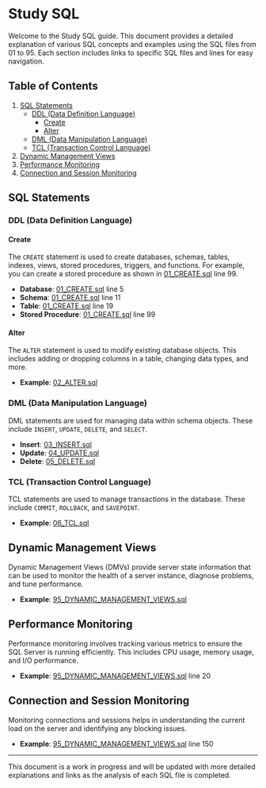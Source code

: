 # Study SQL

Welcome to the Study SQL guide. This document provides a detailed explanation of various SQL concepts and examples using the SQL files from 01 to 95. Each section includes links to specific SQL files and lines for easy navigation.

## Table of Contents

1. [SQL Statements](#sql-statements)
   - [DDL (Data Definition Language)](#ddl-data-definition-language)
     - [Create](#create)
     - [Alter](#alter)
   - [DML (Data Manipulation Language)](#dml-data-manipulation-language)
   - [TCL (Transaction Control Language)](#tcl-transaction-control-language)
2. [Dynamic Management Views](#dynamic-management-views)
3. [Performance Monitoring](#performance-monitoring)
4. [Connection and Session Monitoring](#connection-and-session-monitoring)

## SQL Statements

### DDL (Data Definition Language)

#### Create

The `CREATE` statement is used to create databases, schemas, tables, indexes, views, stored procedures, triggers, and functions. For example, you can create a stored procedure as shown in [01_CREATE.sql](file:///c:/AI%20Use%20and%20Deveopment/Study%20SQL/01_CREATE.sql) line 99.

- **Database**: [01_CREATE.sql](file:///c:/AI%20Use%20and%20Deveopment/Study%20SQL/01_CREATE.sql) line 5
- **Schema**: [01_CREATE.sql](file:///c:/AI%20Use%20and%20Deveopment/Study%20SQL/01_CREATE.sql) line 11
- **Table**: [01_CREATE.sql](file:///c:/AI%20Use%20and%20Deveopment/Study%20SQL/01_CREATE.sql) line 19
- **Stored Procedure**: [01_CREATE.sql](file:///c:/AI%20Use%20and%20Deveopment/Study%20SQL/01_CREATE.sql) line 99

#### Alter

The `ALTER` statement is used to modify existing database objects. This includes adding or dropping columns in a table, changing data types, and more.

- **Example**: [02_ALTER.sql](file:///c:/AI%20Use%20and%20Deveopment/Study%20SQL/02_ALTER.sql)

### DML (Data Manipulation Language)

DML statements are used for managing data within schema objects. These include `INSERT`, `UPDATE`, `DELETE`, and `SELECT`.

- **Insert**: [03_INSERT.sql](file:///c:/AI%20Use%20and%20Deveopment/Study%20SQL/03_INSERT.sql)
- **Update**: [04_UPDATE.sql](file:///c:/AI%20Use%20and%20Deveopment/Study%20SQL/04_UPDATE.sql)
- **Delete**: [05_DELETE.sql](file:///c:/AI%20Use%20and%20Deveopment/Study%20SQL/05_DELETE.sql)

### TCL (Transaction Control Language)

TCL statements are used to manage transactions in the database. These include `COMMIT`, `ROLLBACK`, and `SAVEPOINT`.

- **Example**: [06_TCL.sql](file:///c:/AI%20Use%20and%20Deveopment/Study%20SQL/06_TCL.sql)

## Dynamic Management Views

Dynamic Management Views (DMVs) provide server state information that can be used to monitor the health of a server instance, diagnose problems, and tune performance.

- **Example**: [95_DYNAMIC_MANAGEMENT_VIEWS.sql](file:///c:/AI%20Use%20and%20Deveopment/Study%20SQL/SQL%20Objects/95_DYNAMIC_MANAGEMENT_VIEWS.sql)

## Performance Monitoring

Performance monitoring involves tracking various metrics to ensure the SQL Server is running efficiently. This includes CPU usage, memory usage, and I/O performance.

- **Example**: [95_DYNAMIC_MANAGEMENT_VIEWS.sql](file:///c:/AI%20Use%20and%20Deveopment/Study%20SQL/SQL%20Objects/95_DYNAMIC_MANAGEMENT_VIEWS.sql) line 20

## Connection and Session Monitoring

Monitoring connections and sessions helps in understanding the current load on the server and identifying any blocking issues.

- **Example**: [95_DYNAMIC_MANAGEMENT_VIEWS.sql](file:///c:/AI%20Use%20and%20Deveopment/Study%20SQL/SQL%20Objects/95_DYNAMIC_MANAGEMENT_VIEWS.sql) line 150

---

This document is a work in progress and will be updated with more detailed explanations and links as the analysis of each SQL file is completed.
